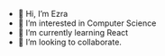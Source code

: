 - 👋 Hi, I’m Ezra
- 👀 I’m interested in Computer Science
- 🌱 I’m currently learning React
- 💞️ I’m looking to collaborate.


<!---
ankitayush25/ankitayush25 is a ✨ special ✨ repository because its `README.md` (this file) appears on your GitHub profile.
You can click the Preview link to take a look at your changes.
--->
